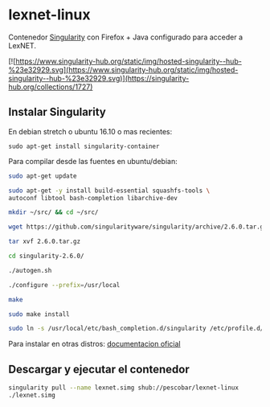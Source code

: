 # lexnet-linux

Contenedor [Singularity](https://www.sylabs.io/) con Firefox + Java configurado para acceder a LexNET.

[![https://www.singularity-hub.org/static/img/hosted-singularity--hub-%23e32929.svg](https://www.singularity-hub.org/static/img/hosted-singularity--hub-%23e32929.svg)](https://singularity-hub.org/collections/1727)

## Instalar Singularity

En debian stretch o ubuntu 16.10 o mas recientes:

 `sudo apt-get install singularity-container`

Para compilar desde las fuentes en ubuntu/debian:

```bash
sudo apt-get update

sudo apt-get -y install build-essential squashfs-tools \
autoconf libtool bash-completion libarchive-dev

mkdir ~/src/ && cd ~/src/

wget https://github.com/singularityware/singularity/archive/2.6.0.tar.gz

tar xvf 2.6.0.tar.gz

cd singularity-2.6.0/

./autogen.sh

./configure --prefix=/usr/local

make

sudo make install

sudo ln -s /usr/local/etc/bash_completion.d/singularity /etc/profile.d/singularity.sh
```

Para instalar en otras distros: [documentacion oficial](https://www.sylabs.io/guides/2.6/user-guide/installation.html)

## Descargar y ejecutar el contenedor

```bash
singularity pull --name lexnet.simg shub://pescobar/lexnet-linux
./lexnet.simg
```
